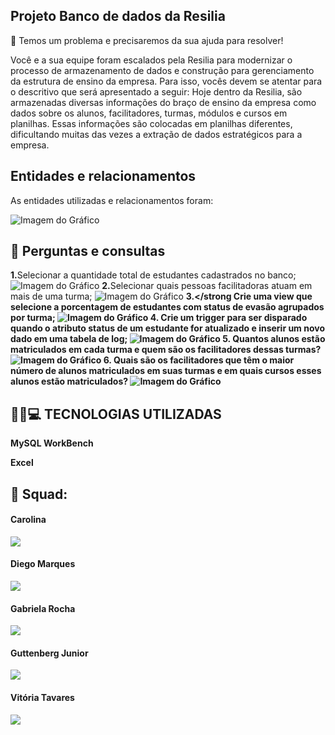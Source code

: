 ## <strong>Projeto  Banco de dados da Resilia</strong>


🎯 Temos um problema e precisaremos da sua ajuda para resolver!

Você e a sua equipe foram escalados pela Resilia para modernizar o processo
de armazenamento de dados e construção para gerenciamento da estrutura
de ensino da empresa.
Para isso, vocês devem se atentar para o descritivo que será apresentado a
seguir:
Hoje dentro da Resilia, são armazenadas diversas informações do braço de
ensino da empresa como dados sobre os alunos, facilitadores, turmas,
módulos e cursos em planilhas. Essas informações são colocadas em
planilhas diferentes, dificultando muitas das vezes a extração de dados
estratégicos para a empresa.

## Entidades e relacionamentos

As entidades utilizadas e relacionamentos foram:

![Imagem do Gráfico](https://i.ibb.co/S3CMYYj/modelo-fisico.png)



## 📑 Perguntas e consultas

 <strong>1.</strong>Selecionar a quantidade total de estudantes cadastrados no banco;
![Imagem do Gráfico](https://i.ibb.co/Dps9ft3/perg1.jpg)
 <strong>2.</strong>Selecionar quais pessoas facilitadoras atuam em mais de uma turma;
![Imagem do Gráfico](https://i.ibb.co/w0rfzgT/perg2.jpg)
<strong>3.</strong Crie uma view que selecione a porcentagem de estudantes com status de evasão agrupados por turma;
![Imagem do Gráfico](https://i.ibb.co/bXFPGG3/perg3.jpg)
<strong>4. </strong>Crie um trigger para ser disparado quando o atributo status de um estudante for atualizado e inserir um novo dado em uma tabela de log;
![Imagem do Gráfico](https://i.ibb.co/bXFPGG3/perg3.jpg)
<strong>5. </strong>Quantos alunos estão matriculados em cada turma e quem são os facilitadores dessas turmas?
![Imagem do Gráfico](https://i.ibb.co/3kyKVJy/perg5.jpg)
<strong>6. </strong>Quais são os facilitadores que têm o maior número de alunos matriculados em suas turmas e em quais cursos esses alunos estão matriculados?
![Imagem do Gráfico](https://i.ibb.co/bXFPGG3/perg3.jpg)

 ## 🔨🔧💻 TECNOLOGIAS UTILIZADAS
  
MySQL WorkBench
  
Excel


## 🤝 Squad:



</a> <h4>Carolina</h4>
<a style="display: block;" href="https://github.com/carolrc" target="_blank">
<img src="https://img.shields.io/badge/GitHub-100000?style=for-the-badge&logo=github&logoColor=white">


</a> <h4>Diego Marques</h4>
<a style="display: block;" href="https://github.com/Diegool97" target="_blank">
<img src="https://img.shields.io/badge/GitHub-100000?style=for-the-badge&logo=github&logoColor=white">


</a> <h4>Gabriela Rocha</h4>
<a style="display: block;" href="https://github.com/gabirc26" target="_blank">
<img src="https://img.shields.io/badge/GitHub-100000?style=for-the-badge&logo=github&logoColor=white">


</a> <h4>Guttenberg Junior</h4>
<a style="display: block;" href="https://github.com/GuttenbergJr" target="_blank">
<img src="https://img.shields.io/badge/GitHub-100000?style=for-the-badge&logo=github&logoColor=white">


</a> <h4>Vitória Tavares</h4>
<a style="display: block;" href="https://github.com/VihProgramer" target="_blank">
<img src="https://img.shields.io/badge/GitHub-100000?style=for-the-badge&logo=github&logoColor=white">


